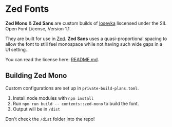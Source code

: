 # Zed Fonts
**Zed Mono** & **Zed Sans** are custom builds of [Iosevka](https://github.com/be5invis/Iosevka) liscensed under the SIL Open Font License, Version 1.1.

They are built for use in [Zed](https://zed.dev/). **Zed Sans** uses a quasi-proportional spacing to allow the font to still feel monospace while not having such wide gaps in a UI setting.

You can read the license here: [README.md](https://github.com/zed-industries/zed-fonts/blob/main/LICENSE.md).

## Building Zed Mono

Custom configurations are set up in `private-build-plans.toml`.

1. Install node modules with `npm install`
2. Run `npm run build -- contents::zed-mono` to build the font.
3. Output will be in `/dist`

Don't check the `/dist` folder into the repo!
